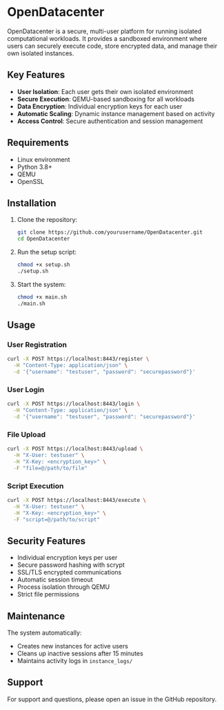 # OpenDatacenter

OpenDatacenter is a secure, multi-user platform for running isolated computational workloads. It provides a sandboxed environment where users can securely execute code, store encrypted data, and manage their own isolated instances.

## Key Features

- **User Isolation**: Each user gets their own isolated environment
- **Secure Execution**: QEMU-based sandboxing for all workloads
- **Data Encryption**: Individual encryption keys for each user
- **Automatic Scaling**: Dynamic instance management based on activity
- **Access Control**: Secure authentication and session management

## Requirements

- Linux environment
- Python 3.8+
- QEMU
- OpenSSL

## Installation

1. Clone the repository:
   ```bash
   git clone https://github.com/yourusername/OpenDatacenter.git
   cd OpenDatacenter
   ```

2. Run the setup script:
   ```bash
   chmod +x setup.sh
   ./setup.sh
   ```

3. Start the system:
   ```bash
   chmod +x main.sh
   ./main.sh
   ```

## Usage

### User Registration
```bash
curl -X POST https://localhost:8443/register \
  -H "Content-Type: application/json" \
  -d '{"username": "testuser", "password": "securepassword"}'
```

### User Login
```bash
curl -X POST https://localhost:8443/login \
  -H "Content-Type: application/json" \
  -d '{"username": "testuser", "password": "securepassword"}'
```

### File Upload
```bash
curl -X POST https://localhost:8443/upload \
  -H "X-User: testuser" \
  -H "X-Key: <encryption_key>" \
  -F "file=@/path/to/file"
```

### Script Execution
```bash
curl -X POST https://localhost:8443/execute \
  -H "X-User: testuser" \
  -H "X-Key: <encryption_key>" \
  -F "script=@/path/to/script"
```

## Security Features

- Individual encryption keys per user
- Secure password hashing with scrypt
- SSL/TLS encrypted communications
- Automatic session timeout
- Process isolation through QEMU
- Strict file permissions

## Maintenance

The system automatically:
- Creates new instances for active users
- Cleans up inactive sessions after 15 minutes
- Maintains activity logs in `instance_logs/`

## Support

For support and questions, please open an issue in the GitHub repository.
